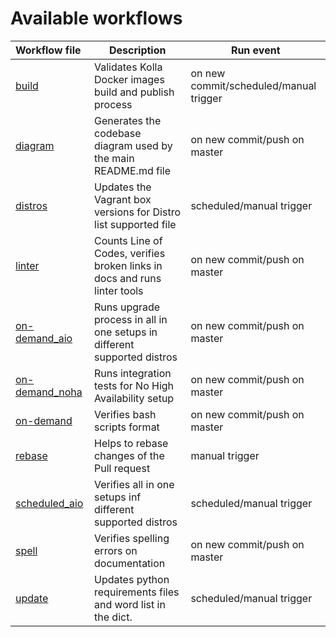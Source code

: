 # Available workflows

| Workflow file                                  | Description                                                                  | Run event                              |
| :--------------------------------------------- | ---------------------------------------------------------------------------- | -------------------------------------- |
| [build](./build.yml)                           | Validates Kolla Docker images build and publish process                      | on new commit/scheduled/manual trigger |
| [diagram](./diagram.yml)                       | Generates the codebase diagram used by the main README.md file               | on new commit/push on master           |
| [distros](./distros.yml)                       | Updates the Vagrant box versions for Distro list supported file              | scheduled/manual trigger               |
| [linter](./linter.yml)                         | Counts Line of Codes, verifies broken links in docs and runs linter tools    | on new commit/push on master           |
| [on-demand_aio](./on-demand_aio.yml)           | Runs upgrade process in all in one setups in different supported distros     | on new commit/push on master           |
| [on-demand_noha](./on-demand_noha.yml)         | Runs integration tests for No High Availability setup                        | on new commit/push on master           |
| [on-demand](./on-demand.yml)                   | Verifies bash scripts format                                                 | on new commit/push on master           |
| [rebase](./rebase.yml)                         | Helps to rebase changes of the Pull request                                  | manual trigger                         |
| [scheduled_aio](./scheduled_aio.yml)           | Verifies all in one setups inf different supported distros                   | scheduled/manual trigger               |
| [spell](./spell.yml)                           | Verifies spelling errors on documentation                                    | on new commit/push on master           |
| [update](./update.yml)                         | Updates python requirements files and word list in the dict.                 | scheduled/manual trigger               |
